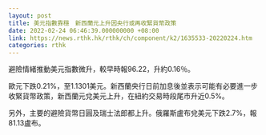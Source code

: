 ```yaml
---
layout: post
title: 美元指數靠穩　新西蘭元上升因央行或再收緊貨幣政策
date: 2022-02-24 06:46:39.000000000 +08:00
link: https://news.rthk.hk/rthk/ch/component/k2/1635533-20220224.htm
categories: rthk
---
```


避險情緒推動美元指數微升，較早時報96.22，升約0.16％。

歐元下跌0.21%，至1.1301美元。新西蘭央行日前加息後並表示可能有必要進一步收緊貨幣政策，新西蘭元兌美元上升，在紐約交易時段尾市升近0.5%。

另外，主要的避險貨幣日圓及瑞士法郎都上升。俄羅斯盧布兌美元下跌2.7%，報81.13盧布。
